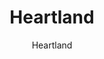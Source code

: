 ---
designer: Endless Knot
description: "Collection%3A%20Omni%20Collection%0AColor%3A%20Khaki%0AMaterial%3A%20100%25%20WoolPile%3A%201/3%22Width%3A%2013%272%22Style%3A%20Solid%2C%20TexturalPattern%20Repeat%3A%20N/A"
image_primary: img/HRT-105-600x873.jpg
image_secondary: ../../../images/blank.png
manufacturer: Endless Knot
href: https://endlessknotrugs.com/product/heartland-khaki/
subtitle: Heartland
tags: 
  - endless_knot
  - on-demand-rugs
title: Heartland
image_thumb: img/HRT-105-300x300.jpg
category: on-demand-rugs
slug: /manufacturers/endless-knot/on-demand-rugs/endless-knot-heartland
---